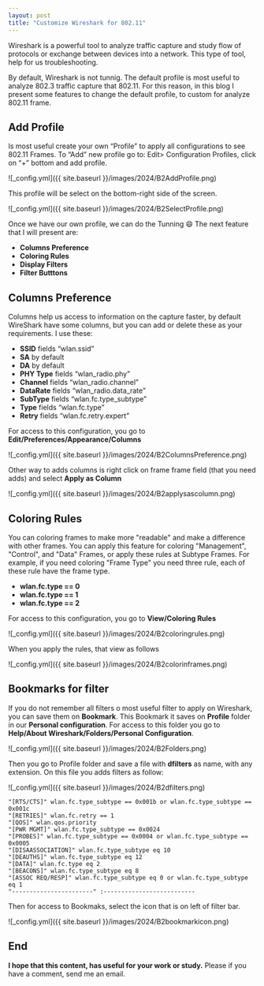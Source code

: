 ```yaml
---
layout: post
title: "Customize Wireshark for 802.11"
---
```


Wireshark is a powerful tool to analyze traffic capture and study flow of protocols or exchange between devices into a network. This type of tool, help for us troubleshooting.

By default, Wireshark is not tunnig. The default profile is most useful to analyze 802.3 traffic capture that 802.11. For this reason, in this blog I present some features to change the default profile, to custom for analyze 802.11 frame.

## Add Profile

Is most useful create your own “Profile” to apply all configurations to see 802.11 Frames. To “Add” new profile go to:
Edit> Configuration Profiles, click on “+” bottom and add profile.

![_config.yml]({{ site.baseurl }}/images/2024/B2AddProfile.png)

This profile will be select on the bottom-right side of the screen.

![_config.yml]({{ site.baseurl }}/images/2024/B2SelectProfile.png)


Once we have our own profile, we can do the Tunning 😄 The next feature that I will present are:


* **Columns Preference**
* **Coloring Rules**
* **Display Filters**
* **Filter Butttons**


## Columns Preference
Columns help us access to information on the capture faster, by default WireShark have some columns, but you can add or delete these as your requirements. I use these:

* **SSID** fields “wlan.ssid”
* **SA** by default
* **DA** by default
* **PHY Type** fields “wlan_radio.phy”
* **Channel** fields “wlan_radio.channel”
* **DataRate** fields “wlan_radio.data_rate”
* **SubType** fields “wlan.fc.type_subtype”
* **Type** fields “wlan.fc.type”
* **Retry** fields “wlan.fc.retry.expert”

For access to this configuration, you go to **Edit/Preferences/Appearance/Columns**

![_config.yml]({{ site.baseurl }}/images/2024/B2ColumnsPreference.png)

Other way to adds columns is right click on frame frame field (that you need adds) and select **Apply as Column**

![_config.yml]({{ site.baseurl }}/images/2024/B2applysascolumn.png)



## Coloring Rules
You can coloring frames to make more "readable" and make a difference with other frames. You can apply this feature for coloring "Management", "Control", and "Data" Frames, or apply these rules at Subtype Frames.
For example, if you need coloring "Frame Type" you need three rule, each of these rule have the frame type.

* **wlan.fc.type == 0**
* **wlan.fc.type == 1**
* **wlan.fc.type == 2**

For access to this configuration, you go to **View/Coloring Rules**

![_config.yml]({{ site.baseurl }}/images/2024/B2coloringrules.png)

When you apply the rules, that view as follows

![_config.yml]({{ site.baseurl }}/images/2024/B2colorinframes.png)


## Bookmarks for filter
If you do not remember all filters o most useful filter to apply on Wireshark, you can save them on **Bookmark**. This Bookmark it saves on **Profile** folder in our **Personal configuration**. For access to this folder you go to **Help/About Wireshark/Folders/Personal Configuration**.

![_config.yml]({{ site.baseurl }}/images/2024/B2Folders.png)

 Then you go to Profile folder and save a file with **dfilters** as name, with any extension. On this file you adds filters as follow:

 ![_config.yml]({{ site.baseurl }}/images/2024/B2dfilters.png)

```console
"[RTS/CTS]" wlan.fc.type_subtype == 0x001b or wlan.fc.type_subtype == 0x001c
"[RETRIES]" wlan.fc.retry == 1
"[QOS]" wlan.qos.priority
"[PWR MGMT]" wlan.fc.type_subtype == 0x0024
"[PROBES]" wlan.fc.type_subtype == 0x0004 or wlan.fc.type_subtype == 0x0005
"[DISAASSOCIATION]" wlan.fc.type_subtype eq 10
"[DEAUTHS]" wlan.fc.type_subtype eq 12
"[DATA]" wlan.fc.type eq 2
"[BEACONS]" wlan.fc.type_subtype eq 8
"[ASSOC REQ/RESP]" wlan.fc.type_subtype eq 0 or wlan.fc.type_subtype eq 1
"-----------------------" :--------------------------
```
Then for access to Bookmaks, select the icon that is on left of filter bar.

![_config.yml]({{ site.baseurl }}/images/2024/B2bookmarkicon.png)

## End
**I hope that this content, has useful for your work or study.**
Please if you have a comment, send me an email.


